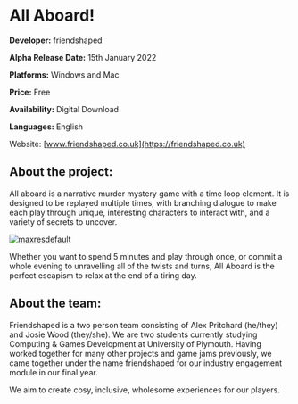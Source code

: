 # All Aboard!
**Developer:** friendshaped

**Alpha Release Date:** 15th January 2022

**Platforms:** Windows and Mac

**Price:** Free

**Availability:** Digital Download

**Languages:** English

Website: [www.friendshaped.co.uk](https://friendshaped.co.uk)


## About the project:
All aboard is a narrative murder mystery game with a time loop element.
It is designed to be replayed multiple times, with branching dialogue to make each play through unique, interesting characters to interact with, and a variety of secrets to uncover.

[![maxresdefault](https://user-images.githubusercontent.com/23083779/149636820-3de3d37b-eabc-4cbf-8996-da7054d1932b.jpg)](https://youtu.be/HQSiaeBHuxQ)

Whether you want to spend 5 minutes and play through once, or commit a whole evening to unravelling all of the twists and turns, All Aboard is the perfect escapism to relax at the end of a tiring day.

## About the team:
Friendshaped is a two person team consisting of Alex Pritchard (he/they) and Josie Wood (they/she). We are two students currently studying Computing & Games Development at University of Plymouth. Having worked together for many other projects and game jams previously, we came together under the name friendshaped for our industry engagement module in our final year.

We aim to create cosy, inclusive, wholesome experiences for our players.
